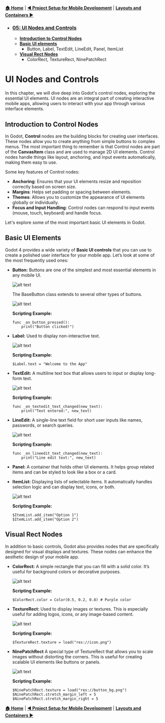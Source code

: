 [**🏠 Home**](../README.md) | [**◀️ Project Setup for Mobile Development**](../04_Project_Setup_for_Mobile_Development/04_Project_Setup_for_Mobile_Development.md) | [**Layouts and Containers ▶️**](../06_Layouts_and_Containers/06_Layouts_and_Containers.md)



- ### [**05: UI Nodes and Controls**](#ui-nodes-and-controls)
    - [**Introduction to Control Nodes**](#introduction-to-control-nodes)
    - [**Basic UI elements**](#basic-ui-elements)
        - Button, Label, TextEdit, LineEdit, Panel, ItemList
    - [**Visual Rect Nodes**](#visual-rect-nodes)
        - ColorRect, TextureRect, NinePatchRect 


# UI Nodes and Controls

In this chapter, we will dive deep into Godot's control nodes, exploring the essential UI elements. UI nodes are an integral part of creating interactive mobile apps, allowing users to interact with your app through various interface elements.

## **Introduction to Control Nodes**

In Godot, **Control** nodes are the building blocks for creating user interfaces. These nodes allow you to create anything from simple buttons to complex menus. The most important thing to remember is that Control nodes are part of the **CanvasItem** class and are used to manage 2D UI elements. Control nodes handle things like layout, anchoring, and input events automatically, making them easy to use.

Some key features of Control nodes:
- **Anchoring**: Ensures that your UI elements resize and reposition correctly based on screen size.
- **Margins**: Helps set padding or spacing between elements.
- **Themes**: Allows you to customize the appearance of UI elements globally or individually.
- **Focus and Input Handling**: Control nodes can respond to input events (mouse, touch, keyboard) and handle focus.

Let's explore some of the most important basic UI elements in Godot.

## **Basic UI Elements**

Godot 4 provides a wide variety of **Basic UI controls** that you can use to create a polished user interface for your mobile app. Let’s look at some of the most frequently used ones:

- **Button:** Buttons are one of the simplest and most essential elements in any mobile UI.

    ![alt text](./img/image-1.png)

    The BaseButton class extends to several other types of buttons.

    ![alt text](./img/image.png)

    **Scripting Example:**
    ```gdscript
    func _on_button_pressed():
        print("Button clicked!")
    ```


- **Label:** Used to display non-interactive text.

    ![alt text](./img/image-2.png)

    **Scripting Example:**
    ```gdscript
    $Label.text = "Welcome to the App"
    ```

- **TextEdit:** A multiline text box that allows users to input or display long-form text.

    ![alt text](./img/image-3.png)

    **Scripting Example:**
    ```gdscript
    func _on_textedit_text_changed(new_text):
        print("Text entered:", new_text)
    ```

- **LineEdit:** A single-line text field for short user inputs like names, passwords, or search queries.

    ![alt text](./img/image-4.png)

    **Scripting Example:**
    ```gdscript
    func _on_lineedit_text_changed(new_text):
        print("Line edit text:", new_text)
    ```

- **Panel:** A container that holds other UI elements. It helps group related items and can be styled to look like a box or a card.

- **ItemList:** Displaying lists of selectable items. It automatically handles selection logic and can display text, icons, or both.

    ![alt text](./img/image-5.png)

    **Scripting Example:**
    ```gdscript
    $ItemList.add_item("Option 1")
    $ItemList.add_item("Option 2")
    ```

## **Visual Rect Nodes**

In addition to basic controls, Godot also provides nodes that are specifically designed for visual displays and textures. These nodes can enhance the aesthetic design of your mobile app.

- **ColorRect:** A simple rectangle that you can fill with a solid color. It’s useful for background colors or decorative purposes.

    ![alt text](./img/image-6.png)

    **Scripting Example:**
    ```gdscript
    $ColorRect.color = Color(0.5, 0.2, 0.8) # Purple color
    ```

- **TextureRect:** Used to display images or textures. This is especially useful for adding logos, icons, or any image-based content.

    ![alt text](./img/image-7.png)

    **Scripting Example:**
    ```gdscript
    $TextureRect.texture = load("res://icon.png")
    ```

- **NinePatchRect** A special type of TextureRect that allows you to scale images without distorting the corners. This is useful for creating scalable UI elements like buttons or panels.

    ![alt text](./img/image-8.png)

    **Scripting Example:**
    ```gdscript
    $NinePatchRect.texture = load("res://button_bg.png")
    $NinePatchRect.stretch_margin_left = 5
    $NinePatchRect.stretch_margin_right = 5
    ```


[**🏠 Home**](../README.md) | [**◀️ Project Setup for Mobile Development**](../04_Project_Setup_for_Mobile_Development/04_Project_Setup_for_Mobile_Development.md) | [**Layouts and Containers ▶️**](../06_Layouts_and_Containers/06_Layouts_and_Containers.md)